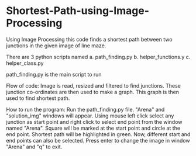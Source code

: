 # Shortest-Path-using-Image-Processing

Using Image Processing this code finds a shortest path between two junctions in the given image of line maze.

There are 3 python scripts named
a. path_finding.py 
b. helper_functions.y
c. helper_class.py

path_finding.py is the main script to run

Flow of code:
Image is read, resized and filtered to find junctions.
These junction co-ordinates are then used to make a graph.
This graph is then used to find shortest path.

How to run the program:
Run the path_finding.py file.
"Arena" and "solution_img" windows will appear.
Using mouse left click select any junction as start point and right click to select end point from the window named "Arena".
Square will be marked at the start point and circle at the end point.
Shortest path will be highlighted in green.
Now, different start and end points can also be selected.
Press enter to change the image in window "Arena" and "q" to exit.
